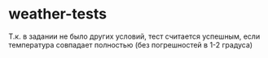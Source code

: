 # weather-tests
 Т.к. в задании не было других условий, тест считается успешным, если температура совпадает полностью (без погрешностей в 1-2 градуса)

